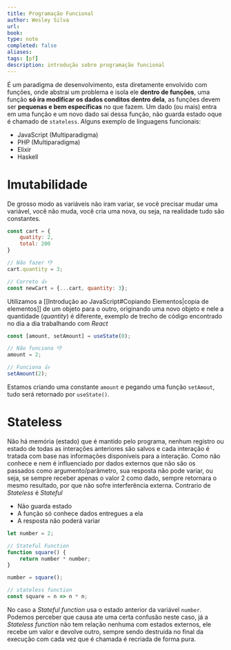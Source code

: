 ```yaml
---
title: Programação Funcional
author: Wesley Silva
url:
book:
type: note
completed: false
aliases:
tags: [pf]
description: introdução sobre programação funcional 
---
```

É um paradigma de desenvolvimento, esta diretamente envolvido com funções, onde abstrai um problema e isola ele **dentro de funções**, uma função **só ira modificar os dados conditos dentro dela**, as funções devem ser **pequenas e bem específicas** no que fazem.
Um dado (ou mais) entra em uma função e um novo dado  sai dessa função, não guarda estado  oque é chamado de `stateless`.
Alguns exemplo de linguagens funcionais:
- JavaScript (Multiparadigma)
- PHP (Multiparadigma)
- Elixir
- Haskell

# Imutabilidade
De grosso modo as variáveis não iram variar, se você precisar mudar uma variável, você não muda, você cria uma nova, ou seja, na realidade tudo são constantes.

```js
const cart = {
	quatity: 2,
	total: 200
}

// Não fazer 👎
cart.quantity = 3;

// Correto 👍
const newCart = {...cart, quantity: 3};
```

Utilizamos a [[Introdução ao JavaScript#Copiando Elementos|copia de elementos]] de um objeto para o outro, originando uma novo objeto e nele a quantidade (_quantity_) é diferente, exemplo de trecho de código encontrado no dia a dia trabalhando com _React_

```js
const [amount, setAmount] = useState(0);

// Não funciona 👎
amount = 2;

// Funciona 👍
setAmount(2);
```

Estamos criando uma constante `amount` e pegando uma função `setAmout`, tudo será retornado por `useState()`.

# Stateless
Não há memória (estado) que é mantido pelo programa, nenhum registro ou estado de todas as interações anteriores são salvos e cada interação é tratada com base nas informações disponíveis para a interação.
Como não conhece e nem é influenciado por dados externos que não são os passados como argumento/parâmetro, sua resposta não pode variar, ou seja, se sempre receber apenas o valor 2 como dado, sempre retornara o mesmo resultado, por que não sofre interferência externa.
Contrario de _Stateless_ é _Stateful_
- Não guarda estado
- A função só conhece dados entregues a ela
- A resposta não poderá variar

```js
let number = 2;

// Stateful Function
function square() {
	return number * number;
}

number = square();

// stateless function
const square = n => n * n;
```

No caso a _Stateful function_ usa o estado anterior da variável `number`.  Podemos perceber que causa ate uma certa confusão neste caso, já a _Stateless function_ não tem relação nenhuma com estados externos, ele recebe um valor e devolve outro, sempre sendo destruída no final da execução com cada vez que é chamada é recriada de forma pura.